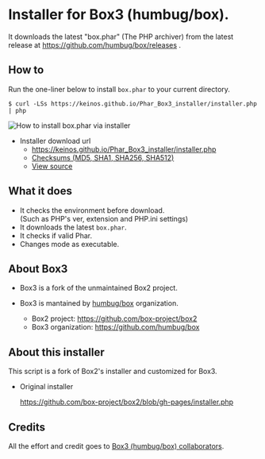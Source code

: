 # Installer for Box3 (humbug/box).

It downloads the latest "box.phar" (The PHP archiver) from the latest release at https://github.com/humbug/box/releases .

## How to

Run the one-liner below to install `box.phar` to your current directory.

```
$ curl -LSs https://keinos.github.io/Phar_Box3_installer/installer.php | php
```

![How to install box.phar via installer](https://keinos.github.io/Phar_Box3_installer/img/howto-install-20180427-0730.gif)

- Installer download url
     - https://keinos.github.io/Phar_Box3_installer/installer.php
     - [Checksums (MD5, SHA1, SHA256, SHA512)](https://keinos.github.io/Phar_Box3_installer/manifest.json)
     - [View source](https://github.com/KEINOS/Phar_Box3_installer/blob/Box3_installer/installer.php)

## What it does

- It checks the environment before download.<br>(Such as PHP's ver, extension and PHP.ini settings)
- It downloads the latest `box.phar`.
- It checks if valid Phar.
- Changes mode as executable.

## About Box3

- Box3 is a fork of the unmaintained Box2 project.
- Box3 is mantained by [humbug/box](https://github.com/humbug) organization.

    - Box2 project: https://github.com/box-project/box2
    - Box3 organization: https://github.com/humbug/box

## About this installer

This script is a fork of Box2's installer and customized for Box3.

- Original installer

    https://github.com/box-project/box2/blob/gh-pages/installer.php

## Credits

All the effort and credit goes to [Box3 (humbug/box) collaborators](https://github.com/humbug/box).